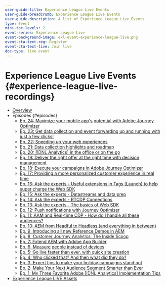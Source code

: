 ```yaml
---
user-guide-title: Experience League Live Events
user-guide-breadcrumb: Experience League Live Events
user-guide-description: A list of Experience League Live Events
type: Event
mini-toc-levels: 2
event-series: Experience League Live
event-background-image: exl-event-experience-league-live.png
event-cta-text-reg: Register
event-cta-text-live: Join live
doc-type: live event
---
```


# Experience League Live Events {#experience-league-live-recordings}

+ [Overview](overview.md)
+ Episodes {#episodes}
  + [Ep. 24: Maximize your mobile app's potential with Adobe Journey Optimizer](episodes/exl-live-episode-5-24-23.md)
  + [Ep. 23: Get data collection and event forwarding up and running with just a few clicks!](episodes/exl-live-episode-4-25-23.md)
  + [Ep. 22: Speeding up your web experiences](episodes/exl-live-episode-2-16-23.md)
  + [Ep. 21: Data collection highlights and roadmap](episodes/exl-live-episode-1-26-23.md)
  + [Ep. 20: [!DNL Analytics] in the office or on the go](episodes/exl-live-episode-11-18-22.md)
  + [Ep. 19: Deliver the right offer at the right time with decision management](episodes/exl-live-episode-10-25-22.md)
  + [Ep. 18: Execute your campaigns in Adobe Journey Optimizer](episodes/exl-live-episode-09-22-22.md)
  + [Ep. 17: Providing a more personalized customer experience in real time](episodes/exl-live-episode-09-20-22.md)
  + [Ep. 16: Ask the experts - Useful extensions in Tags (Launch) to help super charge the Web SDK](episodes/exl-live-episode-08-23-22.md)
  + [Ep. 15: Ask the experts - Datastreams and data prep](episodes/exl-live-episode-07-21-22.md)
  + [Ep. 14: Ask the experts - RTCDP Connections](episodes/exl-live-episode-06-23-22.md)
  + [Ep. 13: Ask the experts - The basics of Web SDK](episodes/exl-live-episode-05-26-22.md)
  + [Ep. 12: Push notifications with Journey Optimizer](episodes/exl-live-episode-05-12-22.md)
  + [Ep. 11: AAM and Real-time CDP - How do I handle all these audiences?](episodes/exl-live-episode-04-28-22.md)
  + [Ep. 10: AEM from Headful to Headless (and everything in between)](episodes/exl-live-episode-04-21-22.md)
  + [Ep. 9: Introducing all new Reference Demos in AEM](episodes/exl-live-episode-02-03-22.md)
  + [Ep. 8: Customer Journey Analytics: The Inside Scoop](episodes/exl-live-episode-08.md)
  + [Ep. 7: Extend AEM with Adobe App Builder](episodes/exl-live-episode-07.md)
  + [Ep. 6: Measure people instead of devices](episodes/exl-live-episode-06.md)
  + [Ep. 5: Go live faster than ever, with quick site creation](episodes/exl-live-episode-05.md)
  + [Ep. 4: Who clicked that? And then what did they do?](episodes/exl-live-episode-04.md)
  + [Ep. 3: Expert tips to make your holiday campaigns stand out](episodes/exl-live-episode-03.md)
  + [Ep. 2: Make Your Next Audience Segment Smarter than Ever](episodes/exl-live-episode-02.md)
  + [Ep. 1: My Three Favorite Adobe [!DNL Analytics] Implementation Tips](episodes/exl-live-episode-01.md)
+ [Experience League LIVE Assets](exl-live-assets.md)
